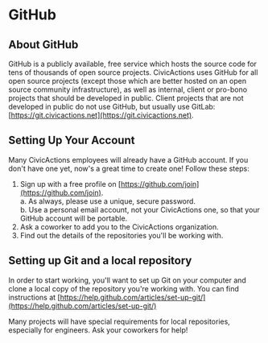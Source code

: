 # GitHub

## About GitHub
GitHub is a publicly available, free service which hosts the source code for tens of thousands of open source projects. CivicActions uses GitHub for all open source projects (except those which are better hosted on an open source community infrastructure), as well as internal, client or pro-bono projects that should be developed in public. Client projects that are not developed in public do not use GitHub, but usually use GitLab: [https://git.civicactions.net](https://git.civicactions.net).

## Setting Up Your Account
Many CivicActions employees will already have a GitHub account. If you don't have one yet, now's a great time to create one! Follow these steps:

1. Sign up with a free profile on [https://github.com/join](https://github.com/join).  
  a. As always, please use a unique, secure password.  
  b. Use a personal email account, not your CivicActions one, so that your GitHub account will be portable.
2. Ask a coworker to add you to the CivicActions organization.
3. Find out the details of the repositories you'll be working with.

## Setting up Git and a local repository
In order to start working, you'll want to set up Git on your computer and clone a local copy of the repository you're working with. You can find instructions at [https://help.github.com/articles/set-up-git/](https://help.github.com/articles/set-up-git/)

Many projects will have special requirements for local repositories, especially for engineers. Ask your coworkers for help!

